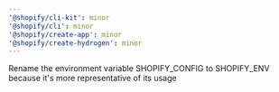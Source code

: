 ```yaml
---
'@shopify/cli-kit': minor
'@shopify/cli': minor
'@shopify/create-app': minor
'@shopify/create-hydrogen': minor
---
```


Rename the environment variable SHOPIFY_CONFIG to SHOPIFY_ENV because it's more representative of its usage

